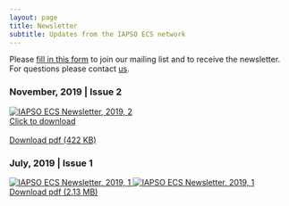 ```yaml
---
layout: page
title: Newsletter
subtitle: Updates from the IAPSO ECS network
---
```


<div>
    <p>Please <a href="https://docs.google.com/forms/d/e/1FAIpQLSf6P5gjh6SfeCl_UcR2UaFKwJng7H_P6Aq5Qf0jYHJm804PYA/viewform">fill in this form</a> to join our mailing list and to receive the newsletter. 
    For questions please contact <a href="mailto:iapsoecs@gmail.com">us</a>.</p>
</div>


### November, 2019 | Issue 2
<div class="news-container">
  <a href="https://www.iapsoecs.org/uploads/newsletter/iapsoecs_newsletter_2019_2.pdf" target="_blank">
  <img src="https://www.iapsoecs.org/uploads/newsletter/iapsoecs_newsletter_2019_2_thumbnail.jpg" alt="IAPSO ECS Newsletter, 2019, 2" class="news-image">
  <div class="news-overlay">
    <div class="news-text">Click to download</div>
  </div>
  </a>
  <br>
  <a title="IAPSO ECS Newsletter, 2019, 2" href="https://www.iapsoecs.org/uploads/newsletter/iapsoecs_newsletter_2019_2.pdf" target='_blank'>Download pdf (422 KB)</a>
</div>


### July, 2019 | Issue 1
<div class="news-container">
  <a href="https://www.iapsoecs.org/uploads/newsletter/iapsoecs_newsletter_2019_1.pdf" target="_blank">
  <img src="https://www.iapsoecs.org/uploads/newsletter/iapsoecs_newsletter_2019_1_thumbnail_1.jpg" alt="IAPSO ECS Newsletter, 2019, 1" class="news-image">
  <img src="https://www.iapsoecs.org/uploads/newsletter/iapsoecs_newsletter_2019_1_thumbnail_2.jpg" alt="IAPSO ECS Newsletter, 2019, 1" class="news-image">
  </a>
  <br>
  <a title="IAPSO ECS Newsletter, 2019, 1" href="https://www.iapsoecs.org/uploads/newsletter/iapsoecs_newsletter_2019_1.pdf" target='_blank'>Download pdf (2.13 MB)</a>
</div>



